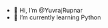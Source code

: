 - 👋 Hi, I’m @YuvrajRupnar
- 🌱 I’m currently learning Python

<!---
YuvrajRupnar/YuvrajRupnar is a ✨ special ✨ repository because its `README.md` (this file) appears on your GitHub profile.
You can click the Preview link to take a look at your changes.
--->
